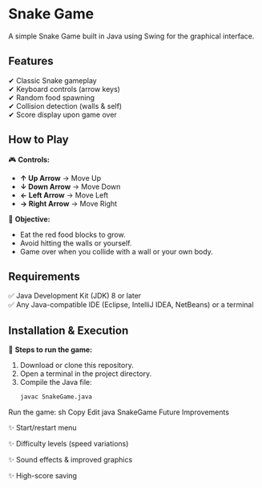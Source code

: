 # Snake Game  

A simple Snake Game built in Java using Swing for the graphical interface.  

## Features  
✔ Classic Snake gameplay  
✔ Keyboard controls (arrow keys)  
✔ Random food spawning  
✔ Collision detection (walls & self)  
✔ Score display upon game over  

## How to Play  
🎮 **Controls:**  
- **↑ Up Arrow** → Move Up  
- **↓ Down Arrow** → Move Down  
- **← Left Arrow** → Move Left  
- **→ Right Arrow** → Move Right  

🍎 **Objective:**  
- Eat the red food blocks to grow.  
- Avoid hitting the walls or yourself.  
- Game over when you collide with a wall or your own body.  

## Requirements  
✅ Java Development Kit (JDK) 8 or later  
✅ Any Java-compatible IDE (Eclipse, IntelliJ IDEA, NetBeans) or a terminal  

## Installation & Execution  
📌 **Steps to run the game:**  
1. Download or clone this repository.  
2. Open a terminal in the project directory.  
3. Compile the Java file:  
   ```sh
   javac SnakeGame.java
Run the game:
sh
Copy
Edit
java SnakeGame
Future Improvements

✨ Start/restart menu

✨ Difficulty levels (speed variations)

✨ Sound effects & improved graphics

✨ High-score saving
